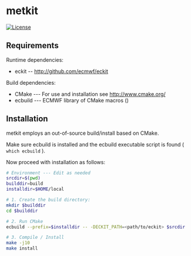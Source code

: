 metkit
======

[![License](https://img.shields.io/badge/License-Apache%202.0-blue.svg)](https://github.com/ecmwf/eckit/blob/develop/LICENSE)

Requirements
------------

Runtime dependencies:

- eckit -- http://github.com/ecmwf/eckit

Build dependencies:

- CMake --- For use and installation see http://www.cmake.org/
- ecbuild --- ECMWF library of CMake macros ()

Installation
------------

metkit employs an out-of-source build/install based on CMake.

Make sure ecbuild is installed and the ecbuild executable script is found ( `which ecbuild` ).

Now proceed with installation as follows:

```bash
# Environment --- Edit as needed
srcdir=$(pwd)
builddir=build
installdir=$HOME/local

# 1. Create the build directory:
mkdir $builddir
cd $builddir

# 2. Run CMake
ecbuild --prefix=$installdir -- -DECKIT_PATH=<path/to/eckit> $srcdir

# 3. Compile / Install
make -j10
make install
```
